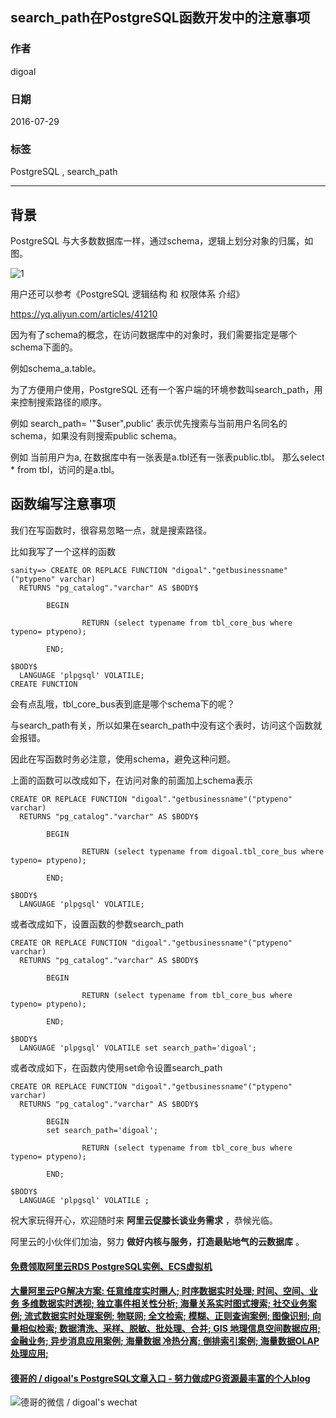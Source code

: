 ## search_path在PostgreSQL函数开发中的注意事项       
                                                                    
### 作者                                                                        
digoal                                                                        
                                                                    
### 日期                                                                        
2016-07-29                                                                    
                                                                    
### 标签                                                                        
PostgreSQL , search_path                               
                                                                    
----                                                                        
                                                                    
## 背景    
PostgreSQL 与大多数数据库一样，通过schema，逻辑上划分对象的归属，如图。      
    
![1](20160729_01_pic_001.png)      
      
用户还可以参考《PostgreSQL 逻辑结构 和 权限体系 介绍》      
    
https://yq.aliyun.com/articles/41210      
      
因为有了schema的概念，在访问数据库中的对象时，我们需要指定是哪个schema下面的。      
      
例如schema_a.table。      
    
为了方便用户使用，PostgreSQL 还有一个客户端的环境参数叫search_path，用来控制搜索路径的顺序。        
      
例如 search_path= '"$user",public' 表示优先搜索与当前用户名同名的schema，如果没有则搜索public schema。      
      
例如 当前用户为a, 在数据库中有一张表是a.tbl还有一张表public.tbl。  那么select * from tbl，访问的是a.tbl。      
      
## 函数编写注意事项      
我们在写函数时，很容易忽略一点，就是搜索路径。      
      
比如我写了一个这样的函数      
    
```    
sanity=> CREATE OR REPLACE FUNCTION "digoal"."getbusinessname"("ptypeno" varchar)    
  RETURNS "pg_catalog"."varchar" AS $BODY$    
    
        BEGIN    
    
                RETURN (select typename from tbl_core_bus where typeno= ptypeno);    
    
        END;    
    
$BODY$    
  LANGUAGE 'plpgsql' VOLATILE;    
CREATE FUNCTION    
```    
      
会有点乱哦，tbl_core_bus表到底是哪个schema下的呢？        
    
与search_path有关，所以如果在search_path中没有这个表时，访问这个函数就会报错。        
        
因此在写函数时务必注意，使用schema，避免这种问题。      
        
上面的函数可以改成如下，在访问对象的前面加上schema表示        
    
```    
CREATE OR REPLACE FUNCTION "digoal"."getbusinessname"("ptypeno" varchar)    
  RETURNS "pg_catalog"."varchar" AS $BODY$    
    
        BEGIN    
    
                RETURN (select typename from digoal.tbl_core_bus where typeno= ptypeno);    
    
        END;    
    
$BODY$    
  LANGUAGE 'plpgsql' VOLATILE;    
```    
      
或者改成如下，设置函数的参数search_path        
    
```    
CREATE OR REPLACE FUNCTION "digoal"."getbusinessname"("ptypeno" varchar)    
  RETURNS "pg_catalog"."varchar" AS $BODY$    
    
        BEGIN    
    
                RETURN (select typename from tbl_core_bus where typeno= ptypeno);    
    
        END;    
    
$BODY$    
  LANGUAGE 'plpgsql' VOLATILE set search_path='digoal';    
```    
      
或者改成如下，在函数内使用set命令设置search_path        
    
```    
CREATE OR REPLACE FUNCTION "digoal"."getbusinessname"("ptypeno" varchar)    
  RETURNS "pg_catalog"."varchar" AS $BODY$    
    
        BEGIN    
        set search_path='digoal';    
    
                RETURN (select typename from tbl_core_bus where typeno= ptypeno);    
    
        END;    
    
$BODY$    
  LANGUAGE 'plpgsql' VOLATILE ;    
```    
      
祝大家玩得开心，欢迎随时来 **阿里云促膝长谈业务需求** ，恭候光临。      
      
阿里云的小伙伴们加油，努力 **做好内核与服务，打造最贴地气的云数据库**  。      
      
                                                                    
                      
                  
  
  
  
  
  
  
  
  
  
  
  
  
  
  
  
  
  
  
  
  
  
  
  
  
  
  
  
  
  
  
  
  
  
  
  
  
  
#### [免费领取阿里云RDS PostgreSQL实例、ECS虚拟机](https://www.aliyun.com/database/postgresqlactivity "57258f76c37864c6e6d23383d05714ea")
  
  
#### [大量阿里云PG解决方案: 任意维度实时圈人; 时序数据实时处理; 时间、空间、业务 多维数据实时透视; 独立事件相关性分析; 海量关系实时图式搜索; 社交业务案例; 流式数据实时处理案例; 物联网; 全文检索; 模糊、正则查询案例; 图像识别; 向量相似检索; 数据清洗、采样、脱敏、批处理、合并; GIS 地理信息空间数据应用; 金融业务; 异步消息应用案例; 海量数据 冷热分离; 倒排索引案例; 海量数据OLAP处理应用;](https://yq.aliyun.com/topic/118 "40cff096e9ed7122c512b35d8561d9c8")
  
  
#### [德哥的 / digoal's PostgreSQL文章入口 - 努力做成PG资源最丰富的个人blog](https://github.com/digoal/blog/blob/master/README.md "22709685feb7cab07d30f30387f0a9ae")
  
  
![德哥的微信 / digoal's wechat](../pic/digoal_weixin.jpg "f7ad92eeba24523fd47a6e1a0e691b59")
  
